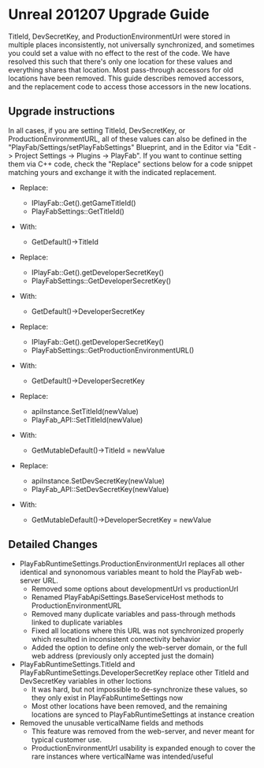 # Unreal 201207 Upgrade Guide

TitleId, DevSecretKey, and ProductionEnvironmentUrl were stored in multiple places inconsistently, not universally synchronized, and sometimes you could set a value with no effect to the rest of the code. We have resolved this such that there's only one location for these values and everything shares that location. Most pass-through accessors for old locations have been removed. This guide describes removed accessors, and the replacement code to access those accessors in the new locations.

## Upgrade instructions

In all cases, if you are setting TitleId, DevSecretKey, or ProductionEnvironmentURL, all of these values can also be defined in the "PlayFab/Settings/setPlayFabSettings" Blueprint, and in the Editor via "Edit -> Project Settings -> Plugins -> PlayFab". If you want to continue setting them via C++ code, check the "Replace" sections below for a code snippet matching yours and exchange it with the indicated replacement.

* Replace:
    * IPlayFab::Get().getGameTitleId()
    * PlayFabSettings::GetTitleId()
* With:
    * GetDefault<UPlayFabRuntimeSettings>()->TitleId

* Replace:
    * IPlayFab::Get().getDeveloperSecretKey()
    * PlayFabSettings::GetDeveloperSecretKey()
* With:
    * GetDefault<UPlayFabRuntimeSettings>()->DeveloperSecretKey

* Replace:
    * IPlayFab::Get().getDeveloperSecretKey()
    * PlayFabSettings::GetProductionEnvironmentURL()
* With:
    * GetDefault<UPlayFabRuntimeSettings>()->DeveloperSecretKey

* Replace:
    * apiInstance.SetTitleId(newValue)
    * PlayFab_API::SetTitleId(newValue)
* With:
    * GetMutableDefault<UPlayFabRuntimeSettings>()->TitleId = newValue

* Replace:
    * apiInstance.SetDevSecretKey(newValue)
    * PlayFab_API::SetDevSecretKey(newValue)
* With:
    * GetMutableDefault<UPlayFabRuntimeSettings>()->DeveloperSecretKey = newValue

## Detailed Changes

* PlayFabRuntimeSettings.ProductionEnvironmentUrl replaces all other identical and synonomous variables meant to hold the PlayFab web-server URL.
    * Removed some options about developmentUrl vs productionUrl
    * Renamed PlayFabApiSettings.BaseServiceHost methods to ProductionEnvironmentURL
    * Removed many duplicate variables and pass-through methods linked to duplicate variables
    * Fixed all locations where this URL was not synchronized properly which resulted in inconsistent connectivity behavior
    * Added the option to define only the web-server domain, or the full web address (previously only accepted just the domain)
* PlayFabRuntimeSettings.TitleId and PlayFabRuntimeSettings.DeveloperSecretKey replace other TitleId and DevSecretKey variables in other loctions
    * It was hard, but not impossible to de-synchronize these values, so they only exist in PlayFabRuntimeSettings now
    * Most other locations have been removed, and the remaining locations are synced to PlayFabRuntimeSettings at instance creation
* Removed the unusable verticalName fields and methods
    * This feature was removed from the web-server, and never meant for typical customer use.
    * ProductionEnvironmentUrl usability is expanded enough to cover the rare instances where verticalName was intended/useful
